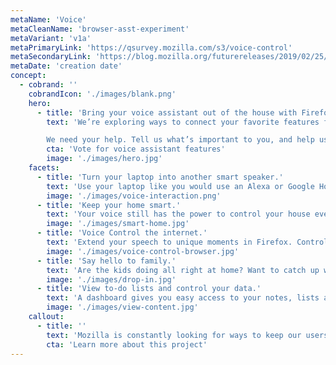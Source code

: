 ```yaml
---
metaName: 'Voice'
metaCleanName: 'browser-asst-experiment'
metaVariant: 'v1a'
metaPrimaryLink: 'https://qsurvey.mozilla.com/s3/voice-control'
metaSecondaryLink: 'https://blog.mozilla.org/futurereleases/2019/02/25/exploring-alternative-funding-models-for-the-web/'
metaDate: 'creation date'
concept:
  - cobrand: ''
    cobrandIcon: './images/blank.png'
    hero:
      - title: 'Bring your voice assistant out of the house with Firefox'
        text: 'We’re exploring ways to connect your favorite features from Google Assistant, Alexa, and other voice assistants to Firefox. Use your voice to play music, set a timer, control the lights, and more -- all while remaining safe, informed, and in control of your data.<br><br>

        We need your help. Tell us what’s important to you, and help us shape the future of voice assistants on Firefox for desktop.'
        cta: 'Vote for voice assistant features'
        image: './images/hero.jpg'
    facets:
      - title: 'Turn your laptop into another smart speaker.'
        text: 'Use your laptop like you would use an Alexa or Google Home device to play music, search the web, set a timer, create to-do and shopping lists, shop online and get the weather with your voice.'
        image: './images/voice-interaction.png'
      - title: 'Keep your home smart.'
        text: 'Your voice still has the power to control your house even when you’re not there. Turn on or off the heat, the lights, or even the garage door with your voice. There’s even a dashboard to view status and controls.'
        image: './images/smart-home.jpg'
      - title: 'Voice Control the internet.'
        text: 'Extend your speech to unique moments in Firefox. Control video playback by saying “pause.” Giving a presentation? Try “Next slide.” Can’t find your calendar among 50 open tabs? Try “find the calendar tab” to switch tabs.'
        image: './images/voice-control-browser.jpg'
      - title: 'Say hello to family.'
        text: 'Are the kids doing all right at home? Want to catch up with Mom and Dad? Keep up with the most important people in your life while you travel.'
        image: './images/drop-in.jpg'
      - title: 'View to-do lists and control your data.'
        text: 'A dashboard gives you easy access to your notes, lists and other content you’ve created. Try adding items to your shopping list directly from a web page.'
        image: './images/view-content.jpg'
    callout:
      - title: ''
        text: 'Mozilla is constantly looking for ways to keep our users safer, build better products, and to help improve the health of the web.  This commitment to innovation is a core component of our cultural DNA.'
        cta: 'Learn more about this project'
---
```

